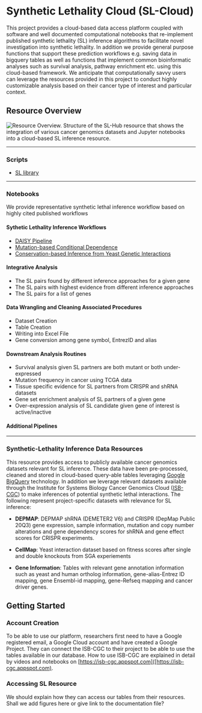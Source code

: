 # Synthetic Lethality Cloud (SL-Cloud)

This project provides a cloud-based data access platform coupled with software and well documented computational notebooks that re-implement published synthetic lethality (SL) inference algorithms to facilitate novel investigation into synthetic lethality. In addition  we provide general purpose functions that support these prediction workflows e.g. saving data in bigquery tables as well as functions that implement common bioinformatic analyses such as  survival analysis, pathway enrichment etc. using this cloud-based framework. We anticipate that computationally savvy users can leverage the resources provided in this project to conduct highly customizable analysis based on their cancer type of interest and particular context. 

## Resource Overview
![Resource Overview. Structure of the SL-Hub resource that shows the integration of various cancer genomics datasets and Jupyter notebooks into a cloud-based SL inference resource.](https://github.com/IlyaLab/SyntheticLethality/blob/master/figures/slhub_overview.png)

***
### Scripts
- [SL library](https://github.com/IlyaLab/SL-Cloud/tree/main/scripts/)
***

### Notebooks
We provide representative synthetic lethal inference workflow based on highly cited published workflows

#### Sythetic Lethality Inference Workflows 

- [DAISY Pipeline](https://github.com/IlyaLab/SL-Cloud/blob/main/DAISY_pipeline/DAISY_from_library.ipynb) 
- [Mutation-based Conditional Dependence](https://github.com/bhrtrcn/SyntheticLethality/blob/c7bf444b2eece46777dd545b52f18cd4150d0153/Notebooks/mutation_based_conditional_dependence_pipeline/SL-mut-crispr.ipynb)
- [Conservation-based Inference from Yeast Genetic Interactions](https://github.com/bhrtrcn/SyntheticLethality/blob/c7bf444b2eece46777dd545b52f18cd4150d0153/Notebooks/leveraging_conservation_pipeline/YeastOrtholog_SL_pairs.ipynb)

#### Integrative Analysis
- The SL pairs found by different inference approaches for a given gene 
- The SL pairs with highest evidence from different inference approaches
- The SL pairs for a list of genes

#### Data Wrangling and Cleaning Associated Procedures 
- Dataset Creation
- Table Creation
- Writing into Excel File
- Gene conversion among gene symbol, EntrezID and alias 

#### Downstream Analysis Routines

- Survival analysis given SL partners are both mutant or both under-expressed
- Mutation frequency in cancer using TCGA data
- Tissue specific evidence for SL partners from CRISPR and shRNA datasets
- Gene set enrichment analysis of SL partners of a given gene
- Over-expression analysis of SL candidate given gene of interest is active/inactive 


#### Additional Pipelines 

***

### Synthetic-Lethality Inference Data Resources
This resource provides access to publicly available cancer genomics datasets relevant for SL inference. These data have been pre-processed, cleaned and stored in cloud-based query-able tables leveraging [Google BigQuery](https://cloud.google.com/bigquery)  technology. In addition we leverage relevant datasets available through the Institute for Systems Biology Cancer Genomics Cloud ([ISB-CGC](https://isb-cgc.appspot.com/)) to make inferences of potential synthetic lethal interactions. 
The following represent project-specific datasets with relevance for SL inference:

- **DEPMAP**: DEPMAP shRNA (DEMETER2 V6) and CRISPR (DepMap Public 20Q3) gene expression, sample information, mutation and copy number alterations and gene dependency scores for shRNA and gene effect scores for CRISPR experiments.

- **CellMap**: Yeast interaction dataset based on fitness scores after single and double knockouts from SGA experiements

- **Gene Information**: Tables with relevant gene annotation information such as yeast and human ortholog information, gene-alias-Entrez ID mapping, gene Ensembl-id mapping, gene-Refseq mapping and  cancer driver genes.

## Getting Started

### Account Creation
To be able to use our platform, researchers first need to have a Google registered email, a Google Cloud account and have created a Google Project. They can connect the ISB-CGC to their project to be able to use the tables available in our database. How to use ISB-CGC are explained in detail by videos and notebooks on  [https://isb-cgc.appspot.com]([https://isb-cgc.appspot.com).


### Accessing SL Resource

We should explain how they can access our tables from their resources. 
Shall we add figures here or give link to the documentation file?
